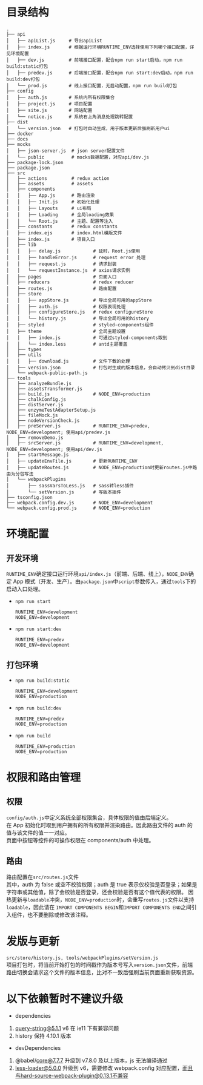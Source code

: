 # 目录结构

```
.
├── api
│   ├── apiList.js     # 导出apiList
│   ├── index.js       # 根据运行环境RUNTIME_ENV选择使用下列哪个接口配置，详见环境配置
│   ├── dev.js         # 前端接口配置，配合npm run start启动，npm run build:static打包
│   ├── predev.js      # 后端接口配置，配合npm run start:dev启动，npm run build:dev打包
│   └── prod.js        # 线上接口配置，无启动配置，npm run build打包
├── config
│   ├── auth.js        # 系统内所有权限集合
│   ├── project.js     # 项目配置
│   ├── site.js        # 网站配置
│   └── notice.js      # 系统右上角消息处理跳转配置
├── dist
│   └── version.json   # 打包时自动生成，用于版本更新后强刷新用户ui
├── docker
├── docs
├── mocks
│   ├── json-server.js  # json server配置文件
│   └── public          # mocks数据配置，对应api/dev.js
├── package-lock.json
├── package.json
├── src
│   ├── actions         # redux action
│   ├── assets          # assets
│   ├── components
│   │   ├── App.js      # 路由渲染
│   │   ├── Init.js     # 初始化处理
│   │   ├── Layouts     # ui布局
│   │   ├── Loading     # 全局loading效果
│   │   └── Root.js     # 主题、配置等注入
│   ├── constants       # redux constants
│   ├── index.ejs       # index.html模版文件
│   ├── index.js        # 项目入口
│   ├── lib
│   │   ├── delay.js            # 延时，Root.js使用
│   │   ├── handleError.js      # request error 处理
│   │   ├── request.js          # 请求封装
│   │   └── requestInstance.js  # axios请求实例
│   ├── pages                   # 页面入口
│   ├── reducers                # redux reducer
│   ├── routes.js               # 路由配置
│   ├── store
│   │   ├── appStore.js         # 导出全局可用的appStore
│   │   ├── auth.js             # 权限表现处理
│   │   ├── configureStore.js   # redux configureStore
│   │   └── history.js          # 导出全局可用的history
│   ├── styled                  # styled-components组件
│   ├── theme                   # 全局主题设置
│   │   ├── index.js            # 可通过styled-components取到
│   │   └── index.less          # antd主题覆盖
│   ├── types
│   ├── utils
│   │   ├── download.js         # 文件下载的处理
│   ├── version.json            # 打包时生成的版本信息，会自动拷贝到dist目录
│   └── webpack-public-path.js
├── tools
│   ├── analyzeBundle.js
│   ├── assetsTransformer.js
│   ├── build.js                # NODE_ENV=production
│   ├── chalkConfig.js
│   ├── distServer.js
│   ├── enzymeTestAdapterSetup.js
│   ├── fileMock.js
│   ├── nodeVersionCheck.js
│   ├── preServer.js            # RUNTIME_ENV=predev, NODE_ENV=development; 使用api/predev.js
│   ├── removeDemo.js
│   ├── srcServer.js            # RUNTIME_ENV=development, NODE_ENV=development; 使用api/dev.js
│   ├── startMessage.js
│   ├── updateEnvFile.js        # 更新RUNTIME_ENV
│   ├── updateRoutes.js         # NODE_ENV=production时更新routes.js中路由为分包写法
│   └── webpackPlugins
│       ├── sassVarsToLess.js   # sass转less插件
│       └── setVersion.js       # 写版本插件
├── tsconfig.json
├── webpack.config.dev.js       # NODE_ENV=development
└── webpack.config.prod.js      # NODE_ENV=production
```

# 环境配置

## 开发环境

`RUNTIME_ENV`确定接口运行环境`api/index.js`（前端、后端、线上），`NODE_ENV`确定 App 模式（开发、生产）。由`package.json`中`script`参数传入，通过`tools`下的启动入口处理。

- `npm run start`
  ```
  RUNTIME_ENV=development
  NODE_ENV=development
  ```
- `npm run start:dev`
  ```
  RUNTIME_ENV=predev
  NODE_ENV=development
  ```

## 打包环境

- `npm run build:static`
  ```
  RUNTIME_ENV=development
  NODE_ENV=production
  ```
- `npm run build:dev`
  ```
  RUNTIME_ENV=predev
  NODE_ENV=production
  ```
- `npm run build`
  ```
  RUNTIME_ENV=production
  NODE_ENV=production
  ```

# 权限和路由管理

## 权限

`config/auth.js`中定义系统全部权限集合，具体权限的值由后端定义。  
在 App 初始化时取到用户拥有的所有权限并渲染路由。因此路由文件的 auth 的值与该文件的值一一对应。  
页面中按钮等控件的可操作权限在 components/auth 中处理。

## 路由

路由配置在`src/routes.js`文件  
其中，auth 为 false 或空不校验权限；auth 是 true 表示仅校验是否登录；如果是字符串或其他值，除了会校验是否登录，还会校验是否有这个值代表的权限。
因热更新与`loadable`冲突，`NODE_ENV=production`时，会重写`routes.js`文件以支持`loadable`，因此请在 `IMPORT COMPONENTS BEGIN`和`IMPORT COMPONENTS END`之间引入组件，也不要删除或修改该注释。

# 发版与更新

`src/store/history.js, tools/webpackPlugins/setVersion.js`  
项目打包时，将当前开始打包的时间戳作为版本号写入`version.json`文件，前端路由切换会请求这个文件的版本信息，比对不一致后强刷当前页面重新获取资源。

# 以下依赖暂时不建议升级

- dependencies

1. query-string@5.1.1 v6 在 ie11 下有兼容问题
2. history 保持 4.10.1 版本

- devDependencies

1. @babel/core@7.7.7 升级到 v7.8.0 及以上版本，js 无法编译通过
2. less-loader@5.0.0 升级到 v6，需要修改 webpack.config 对应配置，而且与hard-source-webpack-plugin@0.13.1不兼容
